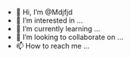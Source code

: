 - 👋 Hi, I’m @Mdjfjd
- 👀 I’m interested in ...
- 🌱 I’m currently learning ...
- 💞️ I’m looking to collaborate on ...
- 📫 How to reach me ...

<!---
Mdjfjd/Mdjfjd is a ✨ special ✨ repository because its `README.md` (this file) appears on your GitHub profile.
You can click the Preview link to take a look at your changes.
--->
